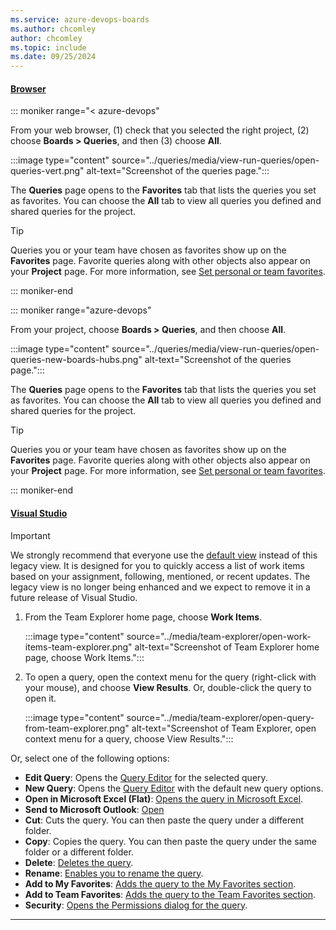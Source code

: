 ```yaml
---
ms.service: azure-devops-boards
ms.author: chcomley
author: chcomley
ms.topic: include
ms.date: 09/25/2024
---
```


#### [Browser](#tab/browser/)


::: moniker range="< azure-devops"

From your web browser, (1) check that you selected the right project, (2) choose **Boards > Queries**, and then (3) choose **All**. 

:::image type="content" source="../queries/media/view-run-queries/open-queries-vert.png" alt-text="Screenshot of the queries page."::: 

The **Queries** page opens to the **Favorites** tab that lists the queries you set as favorites. You can choose the **All** tab to view all queries you defined and shared queries for the project.  

> [!TIP] 
> Queries you or your team have chosen as favorites show up on the **Favorites** page. Favorite queries along with other objects also appear on your **Project** page. For more information, see [Set personal or team favorites](../../project/navigation/set-favorites.md). 

::: moniker-end

::: moniker range="azure-devops"

From your project, choose **Boards > Queries**, and then choose **All**. 

:::image type="content" source="../queries/media/view-run-queries/open-queries-new-boards-hubs.png" alt-text="Screenshot of the queries page.":::

The **Queries** page opens to the **Favorites** tab that lists the queries you set as favorites. You can choose the **All** tab to view all queries you defined and shared queries for the project.  

> [!TIP] 
> Queries you or your team have chosen as favorites show up on the **Favorites** page. Favorite queries along with other objects also appear on your **Project** page. For more information, see [Set personal or team favorites](../../project/navigation/set-favorites.md). 

::: moniker-end




#### [Visual Studio](#tab/visual-studio/)

> [!IMPORTANT]
> We strongly recommend that everyone use the [default view](../work-items/view-add-work-items.md#view-work-items) instead of this legacy view. It is designed for you to quickly access a list of work items based on your assignment, following, mentioned, or recent updates. The legacy view is no longer being enhanced and we expect to remove it in a future release of Visual Studio.

1. From the Team Explorer home page, choose **Work Items**. 
  
	:::image type="content" source="../media/team-explorer/open-work-items-team-explorer.png" alt-text="Screenshot of Team Explorer home page, choose Work Items.":::

1. To open a query, open the context menu for the query (right-click with your mouse), and choose **View Results**. Or, double-click the query to open it. 

	:::image type="content" source="../media/team-explorer/open-query-from-team-explorer.png" alt-text="Screenshot of Team Explorer, open context menu for a query, choose View Results.":::

Or, select one of the following options:

- **Edit Query**: Opens the [Query Editor](../queries/using-queries.md) for the selected query.
- **New Query**: Opens the [Query Editor](../queries/using-queries.md) with the default new query options.
- **Open in Microsoft Excel (Flat)**: [Opens the query in Microsoft Excel](../backlogs/office/bulk-add-modify-work-items-excel.md). 
- **Send to Microsoft Outlook**: [Open](../work-items/email-work-items.md)
- **Cut**: Cuts the query. You can then paste the query under a different folder. 
- **Copy**: Copies the query. You can then paste the query under the same folder or a different folder. 
- **Delete**: [Deletes the query](../queries/organize-queries.md).  
- **Rename**: [Enables you to rename the query](../queries/organize-queries.md). 
- **Add to My Favorites**: [Adds the query to the My Favorites section](../queries/view-run-query.md). 
- **Add to Team Favorites**: [Adds the query to the Team Favorites section](../queries/view-run-query.md). 
- **Security**: [Opens the Permissions dialog for the query](../queries/set-query-permissions.md). 

* * *
